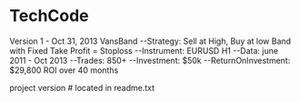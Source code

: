 TechCode
========
Version 1 - Oct 31, 2013 
VansBand 
--Strategy: Sell at High, Buy at low Band with Fixed Take Profit = Stoploss 
--Instrument: EURUSD H1 
--Data: june 2011 - Oct 2013
--Trades: 850+ 
--Investment: $50k 
--ReturnOnInvestment: $29,800 ROI over 40 months

project version # located in readme.txt  


 
